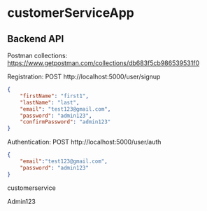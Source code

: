 # customerServiceApp



## Backend API

Postman collections: https://www.getpostman.com/collections/db683f5cb986539531f0

Registration: POST http://localhost:5000/user/signup

```json
{
    "firstName": "first1",
    "lastName": "last",
    "email": "test123@gmail.com",
    "password": "admin123",
    "confirmPassword": "admin123"
}
```

Authentication: POST http://localhost:5000/user/auth

```json
{
    "email":"test123@gmail.com",
    "password": "admin123"
}
```

customerservice

Admin123
